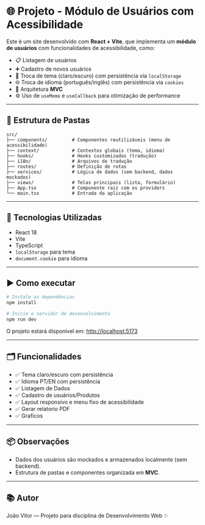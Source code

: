 # 🌐 Projeto - Módulo de Usuários com Acessibilidade

Este é um site desenvolvido com **React + Vite**, que implementa um **módulo de usuários** com funcionalidades de acessibilidade, como:

- 📋 Listagem de usuários
- ➕ Cadastro de novos usuários
- 🎨 Troca de tema (claro/escuro) com persistência via `localStorage`
- 🌐 Troca de idioma (português/inglês) com persistência via `cookies`
- 🚀 Arquitetura **MVC**
- ⚙️ Uso de `useMemo` e `useCallback` para otimização de performance

---

## 📁 Estrutura de Pastas

```
src/
├── components/         # Componentes reutilizáveis (menu de acessibilidade)
├── context/            # Contextos globais (tema, idioma)
├── hooks/              # Hooks customizados (tradução)
├── i18n/               # Arquivos de tradução
├── routes/             # Definição de rotas
├── services/           # Lógica de dados (sem backend, dados mockados)
├── views/              # Telas principais (lista, formulário)
├── App.tsx             # Componente raiz com os providers
└── main.tsx            # Entrada da aplicação
```
---

## 🧪 Tecnologias Utilizadas

- React 18
- Vite
- TypeScript
- `localStorage` para tema
- `document.cookie` para idioma

---

## ▶️ Como executar

```bash
# Instale as dependências
npm install

# Inicie o servidor de desenvolvimento
npm run dev
```

O projeto estará disponível em: [http://localhost:5173](http://localhost:5173)

---

## 🗂️ Funcionalidades

- ✅ Tema claro/escuro com persistência
- ✅ Idioma PT/EN com persistência
- ✅ Listagem de Dados 
- ✅ Cadastro de usuários/Produtos
- ✅ Layout responsivo e menu fixo de acessibilidade
- ✅ Gerar relatorio PDF
- ✅ Graficos 

---

## 📦 Observações

- Dados dos usuários são mockados e armazenados localmente (sem backend).
- Estrutura de pastas e componentes organizada em **MVC**.

---

## 📚 Autor

João Vitor — Projeto para disciplina de Desenvolvimento Web ✨
